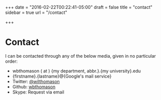 +++
date = "2016-02-22T00:22:41-05:00"
draft = false
title = "contact"
sidebar = true
url = "/contact"

+++

# Contact

I can be contacted through any of the below media, given in no particular order:

* wbthomason ( at ) {my department, abbr.}.{my university}.edu
* {firstname}.{lastname}@{Google's mail service}
* Twitter: [@wilthomason](https://twitter.com/wilthomason)
* Github: [wbthomason](https://github.com/wbthomason)
* Skype: Request via email
